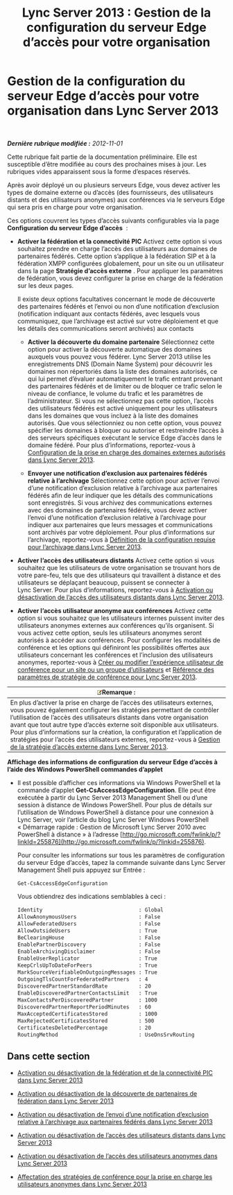 ﻿---
title: 'Lync Server 2013 : Gestion de la configuration du serveur Edge d’accès pour votre organisation'
TOCTitle: Gestion de la configuration du serveur Edge d’accès pour votre organisation
ms:assetid: 0145eb08-984f-4ecd-bf9c-364817619c2a
ms:mtpsurl: https://technet.microsoft.com/fr-fr/library/JJ552443(v=OCS.15)
ms:contentKeyID: 49296057
ms.date: 05/20/2016
mtps_version: v=OCS.15
ms.translationtype: HT
---

# Gestion de la configuration du serveur Edge d’accès pour votre organisation dans Lync Server 2013

 

_**Dernière rubrique modifiée :** 2012-11-01_

Cette rubrique fait partie de la documentation préliminaire. Elle est susceptible d’être modifiée au cours des prochaines mises à jour. Les rubriques vides apparaissent sous la forme d’espaces réservés.

Après avoir déployé un ou plusieurs serveurs Edge, vous devez activer les types de domaine externe ou d’accès (des fournisseurs, des utilisateurs distants et des utilisateurs anonymes) aux conférences via le serveurs Edge qui sera pris en charge pour votre organisation.

Ces options couvrent les types d’accès suivants configurables via la page **Configuration du serveur Edge d’accès**  :

  - **Activer la fédération et la connectivité PIC** Activez cette option si vous souhaitez prendre en charge l’accès des utilisateurs aux domaines de partenaires fédérés. Cette option s’applique à la fédération SIP et à la fédération XMPP configurées globalement, pour un site ou un utilisateur dans la page **Stratégie d’accès externe** . Pour appliquer les paramètres de fédération, vous devez configurer la prise en charge de la fédération sur les deux pages.
    
    Il existe deux options facultatives concernant le mode de découverte des partenaires fédérés et l’envoi ou non d’une notification d’exclusion (notification indiquant aux contacts fédérés, avec lesquels vous communiquez, que l’archivage est activé sur votre déploiement et que les détails des communications seront archivés) aux contacts
    
      - **Activer la découverte du domaine partenaire** Sélectionnez cette option pour activer la découverte automatique des domaines auxquels vous pouvez vous fédérer. Lync Server 2013 utilise les enregistrements DNS (Domain Name System) pour découvrir les domaines non répertoriés dans la liste des domaines autorisés, ce qui lui permet d’évaluer automatiquement le trafic entrant provenant des partenaires fédérés et de limiter ou de bloquer ce trafic selon le niveau de confiance, le volume du trafic et les paramètres de l’administrateur. Si vous ne sélectionnez pas cette option, l’accès des utilisateurs fédérés est activé uniquement pour les utilisateurs dans les domaines que vous incluez à la liste des domaines autorisés. Que vous sélectionniez ou non cette option, vous pouvez spécifier les domaines à bloquer ou autoriser et restreindre l’accès à des serveurs spécifiques exécutant le service Edge d’accès dans le domaine fédéré. Pour plus d’informations, reportez-vous à [Configuration de la prise en charge des domaines externes autorisés dans Lync Server 2013](lync-server-2013-configure-support-for-allowed-external-domains.md).
    
      - **Envoyer une notification d’exclusion aux partenaires fédérés relative à l’archivage** Sélectionnez cette option pour activer l’envoi d’une notification d’exclusion relative à l’archivage aux partenaires fédérés afin de leur indiquer que les détails des communications sont enregistrés. Si vous archivez des communications externes avec des domaines de partenaires fédérés, vous devez activer l’envoi d’une notification d’exclusion relative à l’archivage pour indiquer aux partenaires que leurs messages et communications sont archivés par votre déploiement. Pour plus d’informations sur l’archivage, reportez-vous à [Définition de la configuration requise pour l’archivage dans Lync Server 2013](lync-server-2013-defining-your-requirements-for-archiving.md).

  - **Activer l’accès des utilisateurs distants** Activez cette option si vous souhaitez que les utilisateurs de votre organisation se trouvant hors de votre pare-feu, tels que des utilisateurs qui travaillent à distance et des utilisateurs se déplaçant beaucoup, puissent se connecter à Lync Server. Pour plus d’informations, reportez-vous à [Activation ou désactivation de l’accès des utilisateurs distants dans Lync Server 2013](lync-server-2013-enable-or-disable-remote-user-access.md).

  - **Activer l’accès utilisateur anonyme aux conférences** Activez cette option si vous souhaitez que les utilisateurs internes puissent inviter des utilisateurs anonymes externes aux conférences qu’ils organisent. Si vous activez cette option, seuls les utilisateurs anonymes seront autorisés à accéder aux conférences. Pour configurer les modalités de conférence et les options qui définiront les possibilités offertes aux utilisateurs concernant les conférences et l’inclusion des utilisateurs anonymes, reportez-vous à [Créer ou modifier l’expérience utilisateur de conférence pour un site ou un groupe d’utilisateurs](https://technet.microsoft.com/fr-fr/library/gg429715\(v=ocs.15\)) et [Référence des paramètres de stratégie de conférence pour Lync Server 2013](lync-server-2013-conferencing-policy-settings-reference.md).

<table>
<thead>
<tr class="header">
<th><img src="images/Gg398920.note(OCS.15).gif" title="note" alt="note" />Remarque :</th>
</tr>
</thead>
<tbody>
<tr class="odd">
<td>En plus d’activer la prise en charge de l’accès des utilisateurs externes, vous pouvez également configurer les stratégies permettant de contrôler l’utilisation de l’accès des utilisateurs distants dans votre organisation avant que tout autre type d’accès externe soit disponible aux utilisateurs. Pour plus d’informations sur la création, la configuration et l’application de stratégies pour l’accès des utilisateurs externes, reportez-vous à <a href="lync-server-2013-manage-external-access-policy-for-your-organization.md">Gestion de la stratégie d’accès externe dans Lync Server 2013</a>.</td>
</tr>
</tbody>
</table>


**Affichage des informations de configuration du serveur Edge d’accès à l’aide des Windows PowerShell commandes d’applet**

  - Il est possible d’afficher ces informations via Windows PowerShell et la commande d’applet **Get-CsAccessEdgeConfiguration**. Elle peut être exécutée à partir du Lync Server 2013 Management Shell ou d’une session à distance de Windows PowerShell. Pour plus de détails sur l’utilisation de Windows PowerShell à distance pour une connexion à Lync Server, voir l’article du blog Lync Server Windows PowerShell « Démarrage rapide : Gestion de Microsoft Lync Server 2010 avec PowerShell à distance » à l’adresse [http://go.microsoft.com/fwlink/p/?linkId=255876](http://go.microsoft.com/fwlink/p/?linkid=255876).
    
    Pour consulter les informations sur tous les paramètres de configuration du serveur Edge d’accès, tapez la commande suivante dans Lync Server Management Shell puis appuyez sur Entrée :
    
        Get-CsAccessEdgeConfiguration
    
    Vous obtiendrez des indications semblables à ceci :
    
        Identity                               : Global
        AllowAnonymousUsers                    : False
        AllowFederatedUsers                    : False
        AllowOutsideUsers                      : True
        BeClearingHouse                        : False
        EnablePartnerDiscovery                 : False
        EnableArchivingDisclaimer              : False
        EnableUserReplicator                   : True
        KeepCrlsUpToDateForPeers               : True
        MarkSourceVerifiableOnOutgoingMessages : True
        OutgoingTlsCountForFederatedPartners   : 4
        DiscoveredPartnerStandardRate          : 20
        EnableDiscoveredPartnerContactsLimit   : True
        MaxContactsPerDiscoveredPartner        : 1000
        DiscoveredPartnerReportPeriodMinutes   : 60
        MaxAcceptedCertificatesStored          : 1000
        MaxRejectedCertificatesStored          : 500
        CertificatesDeletedPercentage          : 20
        RoutingMethod                          : UseDnsSrvRouting

## Dans cette section

  - [Activation ou désactivation de la fédération et de la connectivité PIC dans Lync Server 2013](lync-server-2013-enable-or-disable-federation-and-public-im-connectivity.md)

  - [Activation ou désactivation de la découverte de partenaires de fédération dans Lync Server 2013](lync-server-2013-enable-or-disable-discovery-of-federation-partners.md)

  - [Activation ou désactivation de l’envoi d’une notification d’exclusion relative à l’archivage aux partenaires fédérés dans Lync Server 2013](lync-server-2013-enable-or-disable-sending-an-archiving-disclaimer-to-federated-partners.md)

  - [Activation ou désactivation de l’accès des utilisateurs distants dans Lync Server 2013](lync-server-2013-enable-or-disable-remote-user-access.md)

  - [Activation ou désactivation de l’accès des utilisateurs anonymes dans Lync Server 2013](lync-server-2013-enable-or-disable-anonymous-user-access.md)

  - [Affectation des stratégies de conférence pour la prise en charge les utilisateurs anonymes dans Lync Server 2013](lync-server-2013-assign-conferencing-policies-to-support-anonymous-users.md)

